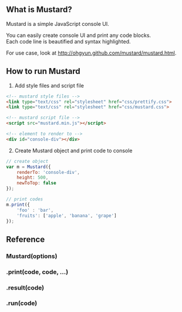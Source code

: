 ## What is Mustard?
Mustard is a simple JavaScript console UI.

You can easily create console UI and print any code blocks.  
Each code line is beautified and syntax highlighted.  

For use case, look at http://ohgyun.github.com/mustard/mustard.html.


## How to run Mustard
1. Add style files and script file

  ```html
  <!-- mustard style files -->
  <link type="text/css" rel="stylesheet" href="css/prettify.css">  
  <link type="text/css" rel="stylesheet" href="css/mustard.css">  

  <!-- mustard script file -->
  <script src="mustard.min.js"></script>
  
  <!-- element to render to -->
  <div id="console-div"></div>
  ```

2. Create Mustard object and print code to console

  ```js
  // create object
  var m = Mustard({
      renderTo: 'console-div',
      height: 500,
      newToTop: false
  });
  
  // print codes
  m.print({
      'foo' : 'bar',
      'fruits': ['apple', 'banana', 'grape']
  });
  ```
  
  
## Reference

### Mustard(options)

### .print(code, code, ...)

### .result(code)

### .run(code)